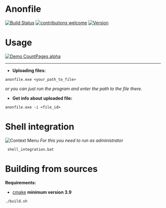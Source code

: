 
# Anonfile
[![Build Status](https://travis-ci.org/0x000N3X4N/anonfile.svg?branch=master)](https://travis-ci.org/0x000N3X4N/anonfile) [![contributions welcome](https://img.shields.io/badge/contributions-welcome-brightgreen.svg?style=flat)](https://github.com/0x000N3X4N/anonfile/issues)  [![Version](https://img.shields.io/badge/version-0.02-orange.svg?style=flat-square&logo=appveyor)](https://github.com/0x000N3X4N/anonfile/releases)

# Usage
[![Demo CountPages alpha](https://i.imgur.com/ovGt5Xw.gif)](https://i.imgur.com/ovGt5Xw.gif)

---

 - **Uploading files:**
~~~
anonfile.exe <your_path_to_file>
~~~
_or you can just run the program and enter the path to the file there._

 - **Get info about uploaded file:**
~~~
anonfile.exe -i <file_id>
~~~
# Shell integration
![Context Menu](https://i.imgur.com/0AX0xqn.png)
_For this you need to run as administrator_ 
~~~
 shell_integration.bat 
~~~~
# Building from sources
**Requirements:**
- [cmake](https://cmake.org/) **minimum version 3.9**
~~~
./build.sh
~~~
